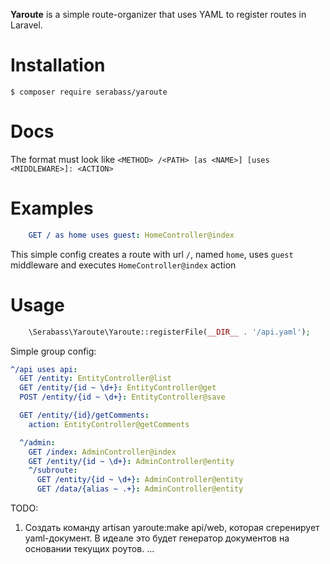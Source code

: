 **Yaroute** is a simple route-organizer that uses YAML to register routes in Laravel.

# Installation
` $ composer require serabass/yaroute `

# Docs
The format must look like `<METHOD> /<PATH> [as <NAME>] [uses <MIDDLEWARE>]: <ACTION>`

# Examples

```yaml
    GET / as home uses guest: HomeController@index
```
This simple config creates a route with url `/`, named `home`, uses `guest` middleware and executes
    `HomeController@index` action
    
# Usage

```php
    \Serabass\Yaroute\Yaroute::registerFile(__DIR__ . '/api.yaml');
```

Simple group config:
```yaml
^/api uses api:
  GET /entity: EntityController@list
  GET /entity/{id ~ \d+}: EntityController@get
  POST /entity/{id ~ \d+}: EntityController@save

  GET /entity/{id}/getComments:
    action: EntityController@getComments

  ^/admin:
    GET /index: AdminController@index
    GET /entity/{id ~ \d+}: AdminController@entity
    ^/subroute:
      GET /entity/{id ~ \d+}: AdminController@entity
      GET /data/{alias ~ .+}: AdminController@entity
```
    
TODO:
1. Создать команду artisan yaroute:make api/web, которая сгеренирует yaml-документ.
    В идеале это будет генератор документов на основании текущих роутов.
...
